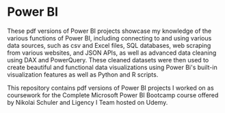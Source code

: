 # Power BI
These pdf versions of Power BI projects showcase my knowledge of the various functions of Power BI, including connecting to and using various data sources, such as csv and Excel files, SQL databases, web scraping from various websites, and JSON APIs, as well as advanced data cleaning using DAX and PowerQuery. These cleaned datasets were then used to create beautiful and functional data visualizations using Power Bi's built-in visualization features as well as Python and R scripts. 

This repository contains pdf versions of Power BI projects I worked on as coursework for the Complete Microsoft Power BI Bootcamp course offered by Nikolai Schuler and Ligency I Team hosted on Udemy.
